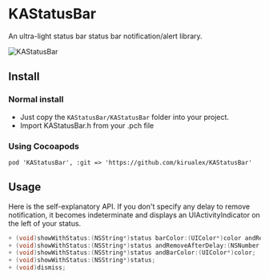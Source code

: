 # KAStatusBar

An ultra-light status bar status bar notification/alert library.

![KAStatusBar](http://i.imgur.com/i9l5WUp.png)

## Install

### Normal install

* Just copy the `KAStatusBar/KAStatusBar` folder into your project.
* Import KAStatusBar.h from your .pch file

### Using Cocoapods

`pod 'KAStatusBar', :git => 'https://github.com/kirualex/KAStatusBar'`

## Usage

Here is the self-explanatory API. If you don't specify any delay to remove notification, it becomes indeterminate and displays an UIActivityIndicator on the left of your status.

```objective-c
+ (void)showWithStatus:(NSString*)status barColor:(UIColor*)color andRemoveAfterDelay:(NSNumber *) delay;
+ (void)showWithStatus:(NSString*)status andRemoveAfterDelay:(NSNumber *) delay;
+ (void)showWithStatus:(NSString*)status andBarColor:(UIColor*)color;
+ (void)showWithStatus:(NSString*)status;
+ (void)dismiss;
```